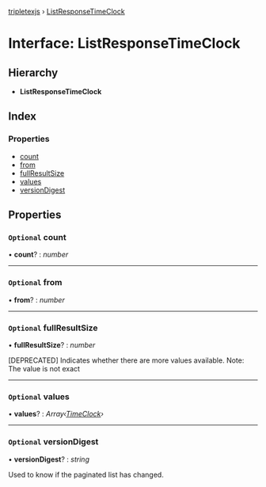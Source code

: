 [tripletexjs](../README.md) › [ListResponseTimeClock](listresponsetimeclock.md)

# Interface: ListResponseTimeClock

## Hierarchy

* **ListResponseTimeClock**

## Index

### Properties

* [count](listresponsetimeclock.md#optional-count)
* [from](listresponsetimeclock.md#optional-from)
* [fullResultSize](listresponsetimeclock.md#optional-fullresultsize)
* [values](listresponsetimeclock.md#optional-values)
* [versionDigest](listresponsetimeclock.md#optional-versiondigest)

## Properties

### `Optional` count

• **count**? : *number*

___

### `Optional` from

• **from**? : *number*

___

### `Optional` fullResultSize

• **fullResultSize**? : *number*

[DEPRECATED] Indicates whether there are more values available. Note: The value is not exact

___

### `Optional` values

• **values**? : *Array‹[TimeClock](timeclock.md)›*

___

### `Optional` versionDigest

• **versionDigest**? : *string*

Used to know if the paginated list has changed.
